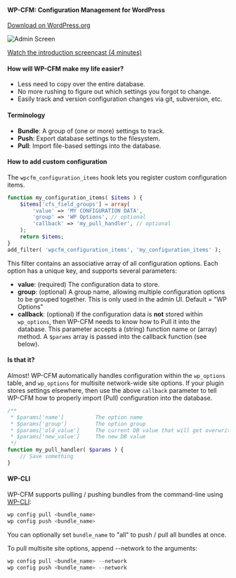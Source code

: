 #### WP-CFM: Configuration Management for WordPress

[Download on WordPress.org](http://wordpress.org/plugins/wp-cfm/)

![Admin Screen](http://i.imgur.com/opQhDUa.png)

[Watch the introduction screencast (4 minutes)](http://screencast.com/t/HGmkd8S44P7s)

#### How will WP-CFM make my life easier?

* Less need to copy over the entire database.
* No more rushing to figure out which settings you forgot to change.
* Easily track and version configuration changes via git, subversion, etc.

#### Terminology

* **Bundle**: A group of (one or more) settings to track.
* **Push**: Export database settings to the filesystem.
* **Pull**: Import file-based settings into the database.

#### How to add custom configuration

The `wpcfm_configuration_items` hook lets you register custom configuration items.

```php
function my_configuration_items( $items ) {
    $items['cfs_field_groups'] = array(
        'value' => 'MY CONFIGURATION DATA',
        'group' => 'WP Options', // optional
        'callback' => 'my_pull_handler', // optional
    );
    return $items;
}
add_filter( 'wpcfm_configuration_items', 'my_configuration_items' );
```

This filter contains an associative array of all configuration options. Each option has a unique key, and supports several parameters:

* **value**: (required) The configuration data to store.
* **group**: (optional) A group name, allowing multiple configuration options to be grouped together. This is only used in the admin UI. Default = "WP Options"
* **callback**: (optional) If the configuration data is **not** stored within `wp_options`, then WP-CFM needs to know how to Pull it into the database. This parameter accepts a (string) function name or (array) method. A `$params` array is passed into the callback function (see below).

#### Is that it?

Almost! WP-CFM automatically handles configuration within the `wp_options` table, and `wp_options` for multisite network-wide site options. If your plugin stores settings elsewhere, then use the above `callback` parameter to tell WP-CFM how to properly import (Pull) configuration into the database.

```php
/**
 * $params['name']          The option name
 * $params['group']         The option group
 * $params['old_value']     The current DB value that will get overwritten
 * $params['new_value']     The new DB value
 */
function my_pull_handler( $params ) {
    // Save something
}
```

#### WP-CLI

WP-CFM supports pulling / pushing bundles from the command-line using [WP-CLI](http://wp-cli.org/):

```php
wp config pull <bundle_name>
wp config push <bundle_name>
```

You can optionally set `bundle_name` to "all" to push / pull all bundles at once.

To pull multisite site options, append --network to the arguments:

```php
wp config pull <bundle_name> --network
wp config push <bundle_name> --network
```


